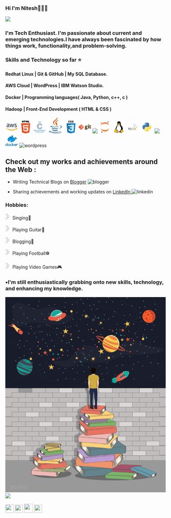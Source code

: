 ### Hi I'm Nitesh👋👨‍🎓
<img src ="https://github.com/Nitesh-thapliyal/Nitesh-thapliyal/blob/main/Black%20and%20White%20Sports%20Fitness%20Animated%20Presentation%20(1).gif">

### I'm Tech Enthusiast. I'm passionate about current and emerging technologies.I have always been fascinated by how things work, functionality,and problem-solving.

### Skills and Technology so far ⭐
#### Redhat Linux   |   Git & GitHub                                      | My SQL Database.
#### AWS Cloud      |   WordPress                                         | IBM Watson Studio.
#### Docker         |   Programming languages( Java, Python, c++, c )
#### Hadoop         |   Front-End Development ( HTML & CSS ) 

<img src="https://raw.githubusercontent.com/github/explore/fbceb94436312b6dacde68d122a5b9c7d11f9524/topics/aws/aws.png" height='40'> <img src="https://raw.githubusercontent.com/github/explore/80688e429a7d4ef2fca1e82350fe8e3517d3494d/topics/html/html.png" height='40'> <img src="https://raw.githubusercontent.com/github/explore/80688e429a7d4ef2fca1e82350fe8e3517d3494d/topics/c/c.png" height='40'> <img src="https://raw.githubusercontent.com/github/explore/80688e429a7d4ef2fca1e82350fe8e3517d3494d/topics/java/java.png" height='50'> <img src="https://raw.githubusercontent.com/github/explore/80688e429a7d4ef2fca1e82350fe8e3517d3494d/topics/css/css.png" height='40'> <img src="https://raw.githubusercontent.com/github/explore/80688e429a7d4ef2fca1e82350fe8e3517d3494d/topics/git/git.png" height='40'> <img src="https://github.githubassets.com/images/icons/emoji/octocat.png" height='40'> <img src="https://raw.githubusercontent.com/github/explore/80688e429a7d4ef2fca1e82350fe8e3517d3494d/topics/jupyter-notebook/jupyter-notebook.png" height='40'> <img src = "https://raw.githubusercontent.com/github/explore/80688e429a7d4ef2fca1e82350fe8e3517d3494d/topics/linux/linux.png" height='40'> <img src="https://raw.githubusercontent.com/github/explore/80688e429a7d4ef2fca1e82350fe8e3517d3494d/topics/mysql/mysql.png" height='40'> <img src="https://raw.githubusercontent.com/github/explore/80688e429a7d4ef2fca1e82350fe8e3517d3494d/topics/python/python.png" height='40'> <img src="https://www.nagios.com/wp-content/uploads/2018/04/RedHat-logo.jpg" height='40'> <img src="https://raw.githubusercontent.com/github/explore/80688e429a7d4ef2fca1e82350fe8e3517d3494d/topics/docker/docker.png" height='40'> <img src='https://cdn.jsdelivr.net/npm/simple-icons@3.0.1/icons/wordpress.svg' alt='wordpress' height='40'> 

## Check out my works and achievements around the Web :
- Writing Technical Blogs on <a href="https://bauddhik-geek.blogspot.com/">Blogger</a> <img src='https://cdn.jsdelivr.net/npm/simple-icons@3.0.1/icons/blogger.svg' alt='blogger' height='20'>

- Sharing achievements and working updates on <a href="https://www.linkedin.com/in/nitesh-thapliyal-4403a1135">LinkedIn </a><img src='https://cdn.jsdelivr.net/npm/simple-icons@3.0.1/icons/linkedin.svg' alt='linkedin' height='20'>

### Hobbies:
<img src ="https://github.com/Nitesh-thapliyal/Nitesh-thapliyal/blob/main/next.png" height='20'>Singing🎤

<img src ="https://github.com/Nitesh-thapliyal/Nitesh-thapliyal/blob/main/next.png" height='20'>Playing Guitar🎸

<img src ="https://github.com/Nitesh-thapliyal/Nitesh-thapliyal/blob/main/next.png" height='20'>Blogging📝

<img src ="https://github.com/Nitesh-thapliyal/Nitesh-thapliyal/blob/main/next.png" height='20'>Playing Football⚽

<img src ="https://github.com/Nitesh-thapliyal/Nitesh-thapliyal/blob/main/next.png" height='20'>Playing Video Games🎮

### ▪️I'm still enthusiastically grabbing onto new skills, technology, and enhancing my knowledge.
<img src ="https://github.com/Nitesh-thapliyal/Nitesh-thapliyal/blob/main/(Foto_%20Reprodu%C3%A7%C3%A3o)%20_%20Ilustra%C3%A7%C3%B5es%2C%20Ilustra%C3%A7%C3%A3o%20da%20arte%2C%20Arte%20reflex%C3%A3o.gif">

<img src ="https://github-readme-stats-omega-umber.vercel.app/api?username=Nitesh-thapliyal">

<a href="https://www.linkedin.com/in/nitesh-thapliyal-4403a1135" target="_blank" rel="noopener"><img src="https://www.flaticon.com/svg/static/icons/svg/145/145807.svg" alt="" width="26" height="26" /></a> <a href="https://www.instagram.com/nits_thapliyal" target="_blank" rel="noopener"><img src="https://www.flaticon.com/svg/static/icons/svg/1384/1384063.svg" alt="" width="25" height="25" /></a> <a href="https://www.facebook.com/nitesh.thapliyal.12" target="_blank" rel="noopener"><img src="https://www.flaticon.com/svg/static/icons/svg/1312/1312139.svg" alt="" width="28" height="28" /></a> <a href="https://twitter.com/NiteshThapliya3" target="_blank" rel="noopener"><img src="https://www.flaticon.com/svg/static/icons/svg/733/733579.svg" alt="" width="25" height="25" /></a>
